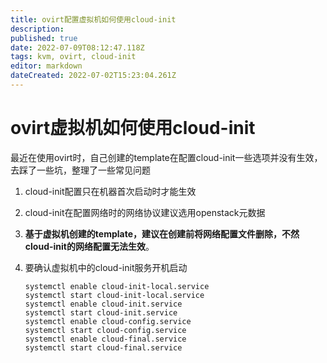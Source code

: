 ```yaml
---
title: ovirt配置虚拟机如何使用cloud-init
description: 
published: true
date: 2022-07-09T08:12:47.118Z
tags: kvm, ovirt, cloud-init
editor: markdown
dateCreated: 2022-07-02T15:23:04.261Z
---
```


# ovirt虚拟机如何使用cloud-init

最近在使用ovirt时，自己创建的template在配置cloud-init一些选项并没有生效，去踩了一些坑，整理了一些常见问题

1. cloud-init配置只在机器首次启动时才能生效

2. cloud-init在配置网络时的网络协议建议选用openstack元数据

3. **基于虚拟机创建的template，建议在创建前将网络配置文件删除，不然cloud-init的网络配置无法生效**。

4. 要确认虚拟机中的cloud-init服务开机启动

   ```shell
   systemctl enable cloud-init-local.service
   systemctl start cloud-init-local.service
   systemctl enable cloud-init.service
   systemctl start cloud-init.service
   systemctl enable cloud-config.service
   systemctl start cloud-config.service
   systemctl enable cloud-final.service
   systemctl start cloud-final.service
   ```

   